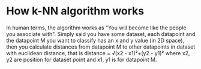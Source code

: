# How k-NN algorithm works

In human terms, the algorithm works as "You will become like the people you associate with". Simply said you have some dataset, each datapoint and the datapoint M you want to classify has an x and y value (in 2D space), then you calculate distances from datapoint M to other datapoints in dataset with euclidean distance, that is distance = √(x2 - x1)²+(y2 - y1)² where x2, y2 are position for dataset point and x1, y1 is for datapoint M.
